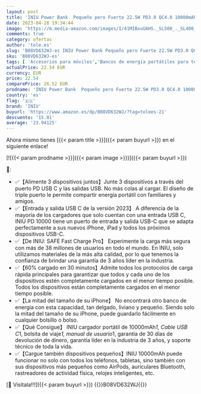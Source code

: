 ```yaml
---
layout: post
title: 'INIU Power Bank  Pequeño pero Fuerte 22.5W PD3.0 QC4.0 10000mAh Bateria Externa Carga Rapida  Cargador Portatil con Soporte para iPhone 13 12 Pro Samsung S21 S20 Xiaomi Huawei iPad Tableta AirPods etc'
date: 2023-04-28 19:34:44
image: 'https://m.media-amazon.com/images/I/41MIBxuUAHS._SL500_._SL400_.jpg'
comments: true
category: ofertas
author: 'tole.es'
slug: 'B08VD632WJ-es INIU Power Bank Pequeño pero Fuerte 22.5W PD3.0 QC4.0...'
sku: 'B08VD632WJ-es'
tags: [ 'Accesorios para móviles','Bancos de energía portátiles para teléfonos móviles','Cargadores para móviles','Comunicación móvil y accesorios','Electrónica','iniu','ipad','iphone','🇪🇸', ]
actualPrice: 22.54 EUR
currency: EUR
price: 22.54
comparePrice: 26.52 EUR
prodname: 'INIU Power Bank  Pequeño pero Fuerte 22.5W PD3.0 QC4.0 10000mAh Bateria Externa Carga Rapida  Cargador Portatil con Soporte para iPhone 13 12 Pro Samsung S21 S20 Xiaomi Huawei iPad Tableta AirPods etc'
country: 'es'
flag: '🇪🇸'
brand: 'INIU'
buyurl: 'https://www.amazon.es/dp/B08VD632WJ/?tag=tolees-21'
descuento: '15.01'
average: '23.94125'
---
```


Ahora mismo tienes [{{< param title >}}]({{< param buyurl >}}) en el siguiente enlace!

[![{{< param prodname >}}]({{< param image >}})]({{< param buyurl >}})

🔎:

- ✅【Alimente 3 dispositivos juntos】Junte 3 dispositivos a través del puerto PD USB C y las salidas USB. No más colas al cargar. El diseño de triple puerto le permite compartir energía portátil con familiares y amigos.
- ✅【Entrada y salida USB C de la versión 2023】 A diferencia de la mayoría de los cargadores que solo cuentan con una entrada USB C, INIU PD 10000 tiene un puerto de entrada y salida USB-C que se adapta perfectamente a sus nuevos iPhone, iPad y todos los próximos dispositivos USB-C.
- ✅【De INIU: SAFE Fast Charge Pro】 Experimente la carga más segura con más de 38 millones de usuarios en todo el mundo. En INIU, solo utilizamos materiales de la más alta calidad, por lo que tenemos la confianza de brindar una garantía de 3 años líder en la industria.
- ✅【60% cargado en 30 minutos】Admite todos los protocolos de carga rápida principales para garantizar que todos y cada uno de los dispositivos estén completamente cargados en el menor tiempo posible. Todos los dispositivos están completamente cargados en el menor tiempo posible.
- ✅【La mitad del tamaño de su iPhone】 No encontrará otro banco de energía con esta capacidad, tan delgado, liviano y pequeño. Siendo solo la mitad del tamaño de su iPhone, puede guardarlo fácilmente en cualquier bolsillo o bolso.
- ✅【Qué Consigue】 INIU cargador portátil de 10000mAh*1, Cable USB C*1, bolsita de viaje*1, manual de usuario*1, garantía de 30 días de devolución de dinero, garantía líder en la industria de 3 años, y soporte técnico de toda la vida.
- ✅【Cargue también dispositivos pequeños】INIU 10000mAh puede funcionar no solo con todos los teléfonos, tabletas, sino también con sus dispositivos más pequeños como AirPods, auriculares Bluetooth, rastreadores de actividad física, relojes inteligentes, etc.

[🛒 Visítala!!!]({{< param buyurl >}})
{{<world>}}B08VD632WJ{{</world>}}
